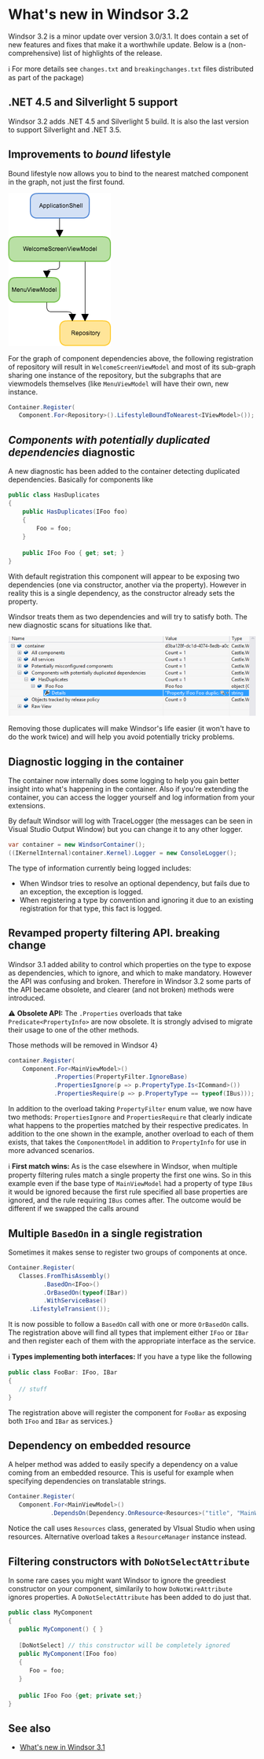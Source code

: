 # What's new in Windsor 3.2

Windsor 3.2 is a minor update over version 3.0/3.1. It does contain a set of new features and fixes that make it a worthwhile update. Below is a (non-comprehensive) list of highlights of the release.

:information_source: For more details see `changes.txt` and `breakingchanges.txt` files distributed as part of the package)

## .NET 4.5 and Silverlight 5 support

Windsor 3.2 adds .NET 4.5 and Silverlight 5 build. It is also the last version to support Silverlight and .NET 3.5.

## Improvements to *bound* lifestyle

Bound lifestyle now allows you to bind to the nearest matched component in the graph, not just the first found.

![](images/graph-bound.png)

For the graph of component dependencies above, the following registration of repository will result in `WelcomeScreenViewModel` and most of its sub-graph sharing one instance of the repository, but the subgraphs that are viewmodels themselves (like `MenuViewModel` will have their own, new instance.

```csharp
Container.Register(
   Component.For<Repository>().LifestyleBoundToNearest<IViewModel>());
```

## *Components with potentially duplicated dependencies* diagnostic

A new diagnostic has been added to the container detecting duplicated dependencies. Basically for components like

```csharp
public class HasDuplicates
{
	public HasDuplicates(IFoo foo)
	{
		Foo = foo;
	}

	public IFoo Foo { get; set; }
}
```

With default registration this component will appear to be exposing two dependencies (one via constructor, another via the property). However in reality this is a single dependency, as the constructor already sets the property.

Windsor treats them as two dependencies and will try to satisfy both. The new diagnostic scans for situations like that.

![](images/debugger-view-duplicate-dependency.png)

Removing those duplicates will make Windsor's life easier (it won't have to do the work twice) and will help you avoid potentially tricky problems.

## Diagnostic logging in the container

The container now internally does some logging to help you gain better insight into what's happening in the container. Also if you're extending the container, you can access the logger yourself and log information from your extensions.

By default Windsor will log with TraceLogger (the messages can be seen in Visual Studio Output Window) but you can change it to any other logger.

```csharp
var container = new WindsorContainer();
((IKernelInternal)container.Kernel).Logger = new ConsoleLogger();
```

The type of information currently being logged includes:

* When Windsor tries to resolve an optional dependency, but fails due to an exception, the exception is logged.
* When registering a type by convention and ignoring it due to an existing registration for that type, this fact is logged.

## Revamped property filtering API. **breaking change**

Windsor 3.1 added ability to control which properties on the type to expose as dependencies, which to ignore, and which to make mandatory. However the API was confusing and broken. Therefore in Windsor 3.2 some parts of the API became obsolete, and clearer (and not broken) methods were introduced.

:warning: **Obsolete API:** The `.Properties` overloads that take `Predicate<PropertyInfo>` are now obsolete. It is strongly advised to migrate their usage to one of the other methods.

Those methods will be removed in Windsor 4}

```csharp
container.Register(
	Component.For<MainViewModel>()
			 .Properties(PropertyFilter.IgnoreBase)
			 .PropertiesIgnore(p => p.PropertyType.Is<ICommand>())
			 .PropertiesRequire(p => p.PropertyType == typeof(IBus)));
```

In addition to the overload taking `PropertyFilter` enum value, we now have two methods: `PropertiesIgnore` and `PropertiesRequire` that clearly indicate what happens to the properties matched by their respective predicates. In addition to the one shown in the example, another overload to each of them exists, that takes the `ComponentModel` in addition to `PropertyInfo` for use in more advanced scenarios.

:information_source: **First match wins:** As is the case elsewhere in Windsor, when multiple property filtering rules match a single property the first one wins. So in this example even if the base type of `MainViewModel` had a property of type `IBus` it would be ignored because the first rule specified all base properties are ignored, and the rule requiring `IBus` comes after. The outcome would be different if we swapped the calls around

## Multiple `BasedOn` in a single registration

Sometimes it makes sense to register two groups of components at once.

```csharp
Container.Register(
   Classes.FromThisAssembly()
          .BasedOn<IFoo>()
          .OrBasedOn(typeof(IBar))
          .WithServiceBase()
	  .LifestyleTransient());
```

It is now possible to follow a `BasedOn` call with one or more `OrBasedOn` calls. The registration above will find all types that implement either `IFoo` or `IBar` and then register each of them with the appropriate interface as the service.

:information_source: **Types implementing both interfaces:** If you have a type like the following

```csharp
public class FooBar: IFoo, IBar
{
   // stuff
}
```

The registration above will register the component for `FooBar` as exposing both `IFoo` and `IBar` as services.}

## Dependency on embedded resource

A helper method was added to easily specify a dependency on a value coming from an embedded resource. This is useful for example when specifying dependencies on translatable strings.

```csharp
Container.Register(
   Component.For<MainViewModel>()
            .DependsOn(Dependency.OnResource<Resources>("title", "MainWindowTitle")));
```

Notice the call uses `Resources` class, generated by VIsual Studio when using resources. Alternative overload takes a `ResourceManager` instance instead.

## Filtering constructors with `DoNotSelectAttribute`

In some rare cases you might want Windsor to ignore the greediest constructor on your component, similarily to how `DoNotWireAttribute` ignores properties. A `DoNotSelectAttribute` has been added to do just that.

```csharp
public class MyComponent
{
   public MyComponent() { }

   [DoNotSelect] // this constructor will be completely ignored
   public MyComponent(IFoo foo)
   {
      Foo = foo;
   }

   public IFoo Foo {get; private set;}
}
```

## See also

* [What's new in Windsor 3.1](whats-new-3.1.md)
